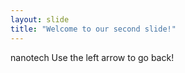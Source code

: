 ```yaml
---
layout: slide
title: "Welcome to our second slide!"
---
```

nanotech
Use the left arrow to go back!
